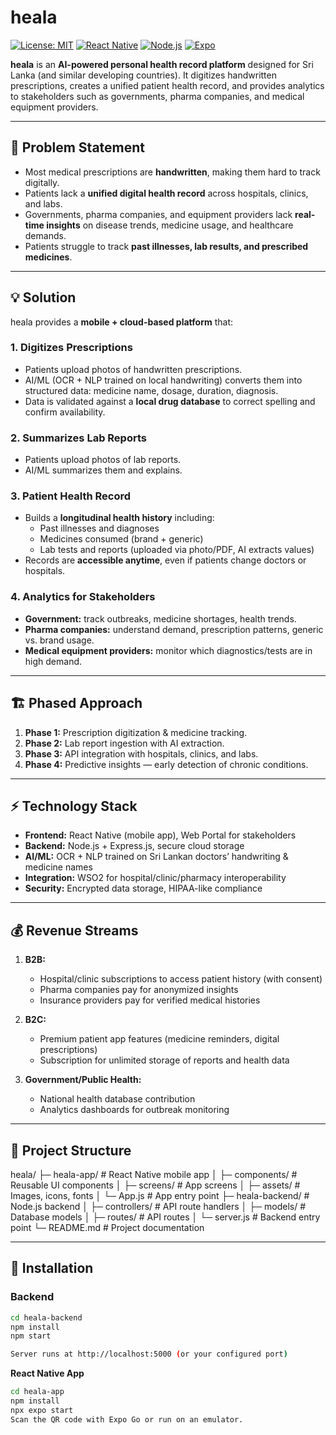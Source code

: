 # heala

[![License: MIT](https://img.shields.io/badge/License-MIT-green.svg)](./LICENSE)
[![React Native](https://img.shields.io/badge/React_Native-0.71-blue)](https://reactnative.dev/)
[![Node.js](https://img.shields.io/badge/Node.js-18-brightgreen)](https://nodejs.org/)
[![Expo](https://img.shields.io/badge/Expo-Managed-orange)](https://expo.dev/)

**heala** is an **AI-powered personal health record platform** designed for Sri Lanka (and similar developing countries). It digitizes handwritten prescriptions, creates a unified patient health record, and provides analytics to stakeholders such as governments, pharma companies, and medical equipment providers.

---

## 🌟 Problem Statement

- Most medical prescriptions are **handwritten**, making them hard to track digitally.  
- Patients lack a **unified digital health record** across hospitals, clinics, and labs.  
- Governments, pharma companies, and equipment providers lack **real-time insights** on disease trends, medicine usage, and healthcare demands.  
- Patients struggle to track **past illnesses, lab results, and prescribed medicines**.

---

## 💡 Solution

heala provides a **mobile + cloud-based platform** that:

### 1. Digitizes Prescriptions
- Patients upload photos of handwritten prescriptions.  
- AI/ML (OCR + NLP trained on local handwriting) converts them into structured data: medicine name, dosage, duration, diagnosis.  
- Data is validated against a **local drug database** to correct spelling and confirm availability.

### 2. Summarizes Lab Reports
- Patients upload photos of lab reports.
- AI/ML summarizes them and explains.  

### 3. Patient Health Record
- Builds a **longitudinal health history** including:
  - Past illnesses and diagnoses
  - Medicines consumed (brand + generic)
  - Lab tests and reports (uploaded via photo/PDF, AI extracts values)  
- Records are **accessible anytime**, even if patients change doctors or hospitals.

### 4. Analytics for Stakeholders
- **Government:** track outbreaks, medicine shortages, health trends.  
- **Pharma companies:** understand demand, prescription patterns, generic vs. brand usage.  
- **Medical equipment providers:** monitor which diagnostics/tests are in high demand.

---

## 🏗 Phased Approach

1. **Phase 1:** Prescription digitization & medicine tracking.  
2. **Phase 2:** Lab report ingestion with AI extraction.  
3. **Phase 3:** API integration with hospitals, clinics, and labs.  
4. **Phase 4:** Predictive insights — early detection of chronic conditions.  

---

## ⚡ Technology Stack

- **Frontend:** React Native (mobile app), Web Portal for stakeholders  
- **Backend:** Node.js + Express.js, secure cloud storage  
- **AI/ML:** OCR + NLP trained on Sri Lankan doctors’ handwriting & medicine names  
- **Integration:** WSO2 for hospital/clinic/pharmacy interoperability  
- **Security:** Encrypted data storage, HIPAA-like compliance  

---

## 💰 Revenue Streams

1. **B2B:**  
   - Hospital/clinic subscriptions to access patient history (with consent)  
   - Pharma companies pay for anonymized insights  
   - Insurance providers pay for verified medical histories  

2. **B2C:**  
   - Premium patient app features (medicine reminders, digital prescriptions)  
   - Subscription for unlimited storage of reports and health data  

3. **Government/Public Health:**  
   - National health database contribution  
   - Analytics dashboards for outbreak monitoring  

---

## 📂 Project Structure
heala/
├─ heala-app/ # React Native mobile app
│ ├─ components/ # Reusable UI components
│ ├─ screens/ # App screens
│ ├─ assets/ # Images, icons, fonts
│ └─ App.js # App entry point
├─ heala-backend/ # Node.js backend
│ ├─ controllers/ # API route handlers
│ ├─ models/ # Database models
│ ├─ routes/ # API routes
│ └─ server.js # Backend entry point
└─ README.md # Project documentation

---

## 🚀 Installation

### Backend
```bash
cd heala-backend
npm install
npm start

Server runs at http://localhost:5000 (or your configured port)
```

**React Native App**
```bash
cd heala-app
npm install
npx expo start
Scan the QR code with Expo Go or run on an emulator.
```
